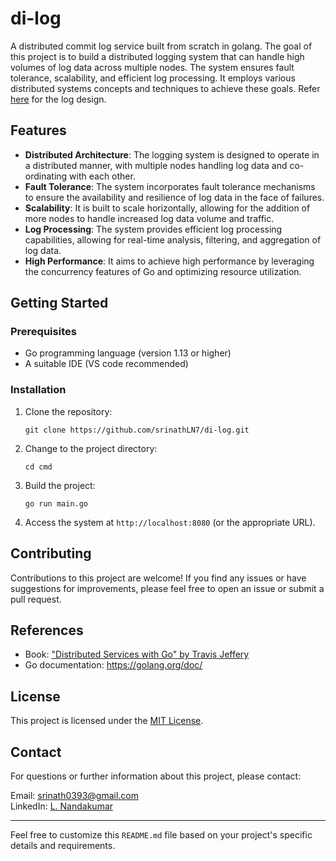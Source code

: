 # di-log
A distributed commit log service built from scratch in golang. The goal of this project is to build a distributed logging system that can handle high volumes of log data across multiple nodes. The system ensures fault tolerance, scalability, and efficient log processing. It employs various distributed systems concepts and techniques to achieve these goals. Refer [here](https://github.com/srinathLN7/di-log/blob/main/internal/log/README.md) for the log design.

## Features

- **Distributed Architecture**: The logging system is designed to operate in a distributed manner, with multiple nodes handling log data and co-ordinating with each other.
- **Fault Tolerance**: The system incorporates fault tolerance mechanisms to ensure the availability and resilience of log data in the face of failures.
- **Scalability**: It is built to scale horizontally, allowing for the addition of more nodes to handle increased log data volume and traffic.
- **Log Processing**: The system provides efficient log processing capabilities, allowing for real-time analysis, filtering, and aggregation of log data.
- **High Performance**: It aims to achieve high performance by leveraging the concurrency features of Go and optimizing resource utilization.

## Getting Started

### Prerequisites

- Go programming language (version 1.13 or higher)
- A suitable IDE (VS code recommended) 

### Installation

1. Clone the repository:

   ```shell
   git clone https://github.com/srinathLN7/di-log.git
   ```

2. Change to the project directory:

   ```shell
   cd cmd
   ```

3. Build the project:

   ```shell
   go run main.go
   ```

4. Access the system at `http://localhost:8080` (or the appropriate URL).

## Contributing

Contributions to this project are welcome! If you find any issues or have suggestions for improvements, please feel free to open an issue or submit a pull request.


## References

- Book: ["Distributed Services with Go" by Travis Jeffery](https://pragprog.com/titles/tjgo/distributed-services-with-go/)
- Go documentation: https://golang.org/doc/

## License

This project is licensed under the [MIT License](LICENSE).


## Contact

For questions or further information about this project, please contact:

Email: srinath0393@gmail.com  
LinkedIn: [L. Nandakumar](https://www.linkedin.com/in/lnandakumar/)

---

Feel free to customize this `README.md` file based on your project's specific details and requirements.
